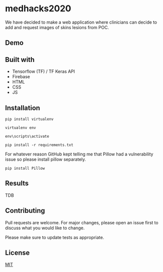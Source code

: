 # medhacks2020

We have decided to make a web application where clinicians can decide to add and request images of skins lesions from POC.

## Demo


## Built with
- Tensorflow (TF) / TF Keras API
- Firebase 
- HTML
- CSS
- JS


## Installation

```
pip install virtualenv

virtualenv env

env\scripts\activate

pip install -r requirements.txt
```

For whatever reason GitHub kept telling me that Pillow had a vulnerability issue so please install pillow separately.

```
pip install Pillow
```

## Results
TDB


## Contributing
Pull requests are welcome. For major changes, please open an issue first to discuss what you would like to change.

Please make sure to update tests as appropriate.

## License
[MIT](https://choosealicense.com/licenses/mit/)
